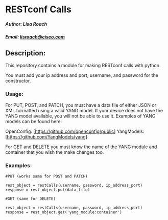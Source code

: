 # RESTconf Calls
##### Author: Lisa Roach
##### Email: lisroach@cisco.com

## Description:

This repository contains a module for making RESTconf calls with python. 

You must add your ip address and port, username, and password for the 
constructor.

### Usage:

For PUT, POST, and PATCH, you must have a data file of either JSON or XML
formatted using a valid YANG model. If your device does not have the YANG
model available, you will not be able to use it. Examples of YANG models can be
found here:

OpenConfig: [https://github.com/openconfig/public]
YangModels: [https://github.com/YangModels/yang]

For GET and DELETE you must know the name of the YANG module and container that
you wish the make changes too. 

### Examples:

```
#PUT (works same for POST and PATCH)

rest_object = restCalls(username, password, ip_address_port)
response = rest_object.put(data_file)

```

```
#GET (same for DELETE)

rest_object = restCalls(username, password, ip_address_port)
response = rest_object.get('yang_module:container')
```